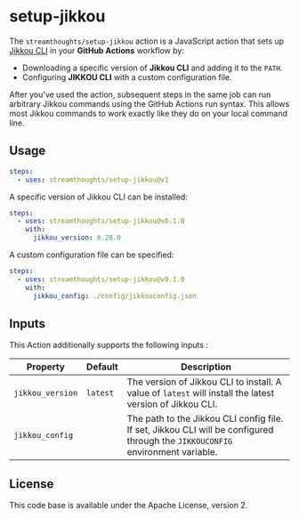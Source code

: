 # setup-jikkou

The `streamthoughts/setup-jikkou` action is a JavaScript action that sets
up [Jikkou CLI](https://github.com/streamthoughts/jikkou) in your **GitHub Actions**
workflow
by:

* Downloading a specific version of **Jikkou CLI** and adding it to the `PATH`.
* Configuring **JIKKOU CLI** with a custom configuration file.

After you've used the action, subsequent steps in the same job can run arbitrary Jikkou commands using the GitHub
Actions run syntax. This allows most Jikkou commands to work exactly like they do on your local command line.

## Usage

```yaml
steps:
  - uses: streamthoughts/setup-jikkou@v1
```

A specific version of Jikkou CLI can be installed:

```yaml
steps:
  - uses: streamthoughts/setup-jikkou@v0.1.0
    with:
      jikkou_version: 0.28.0
```

A custom configuration file can be specified:

```yaml
steps:
  - uses: streamthoughts/setup-jikkou@v0.1.0
    with:
      jikkou_config: ./config/jikkouconfig.json
```

## Inputs

This Action additionally supports the following inputs :

| Property	        | Default  | Description                                                                                                                    |
|------------------|----------|--------------------------------------------------------------------------------------------------------------------------------|
| `jikkou_version` | `latest` | The version of Jikkou CLI to install. A value of `latest` will install the latest version of Jikkou CLI.                       |
| `jikkou_config`  |          | The path to the Jikkou CLI config file. If set, Jikkou CLI will be configured through the `JIKKOUCONFIG` environment variable. |

## License

This code base is available under the Apache License, version 2.